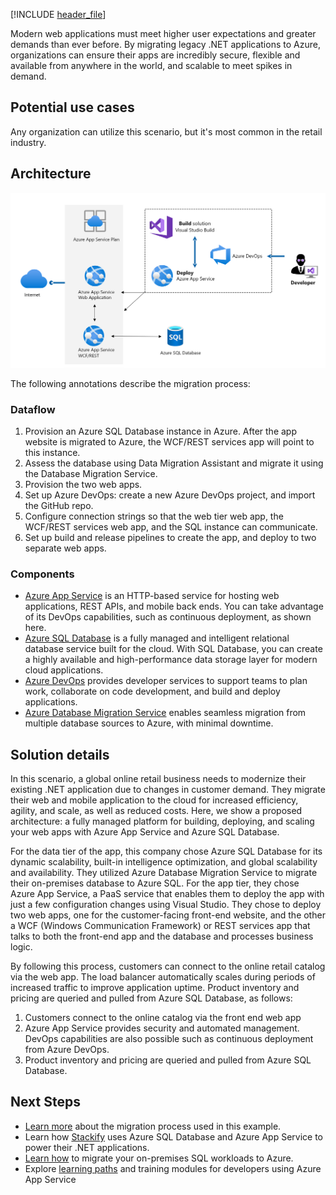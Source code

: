 [!INCLUDE [header_file](../../../includes/sol-idea-header.md)]

Modern web applications must meet higher user expectations and greater demands than ever before. By migrating legacy .NET applications to Azure, organizations can ensure their apps are incredibly secure, flexible and available from anywhere in the world, and scalable to meet spikes in demand.

## Potential use cases

Any organization can utilize this scenario, but it's most common in the retail industry.

## Architecture

![Once app is migrated to Azure, W C F / R E S T services app point to it. Assess database, migrate it, provision two web apps, then deploy the apps.](../media/net-app-modernization.png)

The following annotations describe the migration process:

### Dataflow

1. Provision an Azure SQL Database instance in Azure. After the app website is migrated to Azure, the WCF/REST services app will point to this instance.
1. Assess the database using Data Migration Assistant and migrate it using the Database Migration Service.
1. Provision the two web apps.
1. Set up Azure DevOps: create a new Azure DevOps project, and import the GitHub repo.
1. Configure connection strings so that the web tier web app, the WCF/REST services web app, and the SQL instance can communicate.
1. Set up build and release pipelines to create the app, and deploy to two separate web apps.

### Components

- [Azure App Service](/azure/app-service/overview) is an HTTP-based service for hosting web applications, REST APIs, and mobile back ends. You can take advantage of its DevOps capabilities, such as continuous deployment, as shown here.
- [Azure SQL Database](/azure/azure-sql/database/sql-database-paas-overview) is a fully managed and intelligent relational database service built for the cloud. With SQL Database, you can create a highly available and high-performance data storage layer for modern cloud applications.
- [Azure DevOps](https://azure.microsoft.com/services/devops/) provides developer services to support teams to plan work, collaborate on code development, and build and deploy applications.
- [Azure Database Migration Service](/azure/dms/dms-overview) enables seamless migration from multiple database sources to Azure, with minimal downtime.

## Solution details

In this scenario, a global online retail business needs to modernize their existing .NET application due to changes in customer demand. They migrate their web and mobile application to the cloud for increased efficiency, agility, and scale, as well as reduced costs. Here, we show a proposed architecture: a fully managed platform for building, deploying, and scaling your web apps with Azure App Service and Azure SQL Database.

For the data tier of the app, this company chose Azure SQL Database for its dynamic scalability, built-in intelligence optimization, and global scalability and availability. They utilized Azure Database Migration Service to migrate their on-premises database to Azure SQL. For the app tier, they chose Azure App Service, a PaaS service that enables them to deploy the app with just a few configuration changes using Visual Studio. They chose to deploy two web apps, one for the customer-facing front-end website, and the other a WCF (Windows Communication Framework) or REST services app that talks to both the front-end app and the database and processes business logic.

By following this process, customers can connect to the online retail catalog via the web app. The load balancer automatically scales during periods of increased traffic to improve application uptime. Product inventory and pricing are queried and pulled from Azure SQL Database, as follows:

1. Customers connect to the online catalog via the front end web app
1. Azure App Service provides security and automated management.  DevOps capabilities are also possible such as continuous deployment from Azure DevOps.
1. Product inventory and pricing are queried and pulled from Azure SQL Database.

## Next Steps

- [Learn more](/azure/cloud-adoption-framework/migrate/azure-best-practices/contoso-migration-refactor-web-app-sql) about the migration process used in this example.
- Learn how [Stackify](https://customers.microsoft.com/story/726302-stackify) uses Azure SQL Database and Azure App Service to power their .NET applications.
- [Learn how](/training/paths/migrate-sql-workloads-azure/) to migrate your on-premises SQL workloads to Azure.
- Explore [learning paths](/training/browse/?products=azure-app-service&roles=developer) and training modules for developers using Azure App Service
